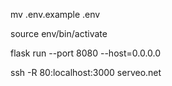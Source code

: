 mv .env.example .env

source env/bin/activate

flask run --port 8080 --host=0.0.0.0

ssh -R 80:localhost:3000 serveo.net
